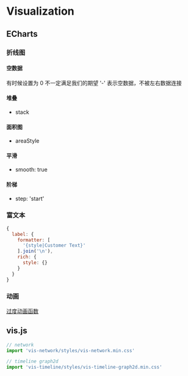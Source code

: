 # Visualization

## ECharts

### 折线图

#### 空数据

有时候设置为 0 不一定满足我们的期望
'-' 表示空数据，不被左右数据连接

#### 堆叠

- stack

#### 面积图

- areaStyle

#### 平滑

- smooth: true

#### 阶梯

- step: 'start'

### 富文本

```js
{
  label: {
    formatter: [
      '{style|Customer Text}'
    ].join('\n'),
    rich: {
      style: {}
    }
  }
}
```

### 动画

[过度动画函数](https://echarts.apache.org/handbook/zh/how-to/animation/transition)

## vis.js

```js
// network
import 'vis-network/styles/vis-network.min.css'

// timeline graph2d
import 'vis-timeline/styles/vis-timeline-graph2d.min.css'
```
